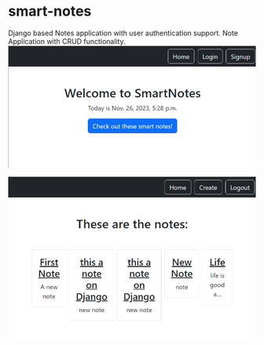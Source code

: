 # smart-notes
Django based Notes application with user authentication support.
Note Application with CRUD functionality.
![alt text](https://github.com/SOliyhan/smart-notes/blob/main/django_smartnotes_snaps/Snapshot-1.png)

![Alt text](https://github.com/SOliyhan/smart-notes/blob/main/django_smartnotes_snaps/Snapshot-2.png)
